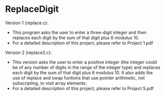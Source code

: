 # ReplaceDigit

Version 1 (replace.c):
- This program asks the user to enter a three-digit integer and then replaces each digit by the sum of that digit plus 6 modulus 10.
- For a detailed description of this project, please refer to Project 1.pdf

Version 2 (replace2.c):
- This version asks the user to enter a positive integer (the integer could be of any number of digits in the range of the integer type)
and replaces each digit by the sum of that digit plus 6 modulus 10. It also adds the use of replace and swap funtions that use pointer arithmetic,
not subscripting, to visit array elements.
- For a detailed description of this project, please refer to Project 5.pdf
